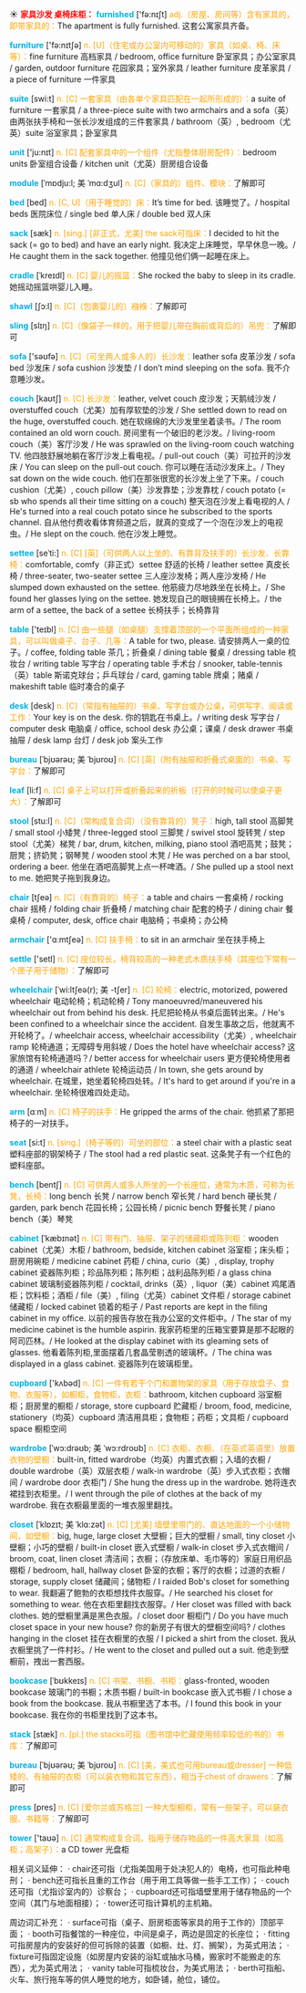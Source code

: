 ☀ <font color="red">**家具沙发 桌椅床柜：**</font>
<font color="sky blue">**furnished**</font> ['fə:nɪʃt] 
<font color="orange">adj.（房屋、房间等）含有家具的，即带家具的：</font>The apartment is fully furnished. 这套公寓家具齐备。

<font color="sky blue">**furniture**</font> ['fə:nɪtʃə] 
<font color="orange">n. [U]（住宅或办公室内可移动的）家具（如桌、椅、床等）：</font>fine furniture 高档家具 / bedroom, office furniture 卧室家具；办公室家具 / garden, outdoor furniture 花园家具；室外家具 / leather furniture 皮革家具 / a piece of furniture 一件家具

<font color="sky blue">**suite**</font> [swi:t] 
<font color="orange">n. [C] 一套家具（由各单个家具匹配在一起所形成的）：</font>a suite of furniture 一套家具 / a three-piece suite with two armchairs and a sofa（英）由两张扶手椅和一张长沙发组成的三件套家具 / bathroom（英）, bedroom（尤英）suite 浴室家具；卧室家具

<font color="sky blue">**unit**</font> ['ju:nɪt] 
<font color="orange">n. [C] 配套家具中的一个组件（尤指整体厨房配件）：</font>bedroom units 卧室组合设备 / kitchen unit（尤英）厨房组合设备

<font color="sky blue">**module**</font> [ˈmɒdju:l; 美 ˈmɑ:dʒul]
<font color="orange">n. [C]（家具的）组件、模块：</font>了解即可

<font color="sky blue">**bed**</font> [bed] 
<font color="orange">n. [C, U]（用于睡觉的）床：</font>It’s time for bed. 该睡觉了。/ hospital beds 医院床位 / single bed 单人床 / double bed 双人床
           
<font color="sky blue">**sack**</font> [sæk]
<font color="orange">n. [sing.] [非正式，尤美] the sack可指床：</font>I decided to hit the sack (= go to bed) and have an early night. 我决定上床睡觉，早早休息一晚。/ He caught them in the sack together. 他撞见他们俩一起睡在床上。
           
<font color="sky blue">**cradle**</font> [ˈkreɪdl]
<font color="orange">n. [C] 婴儿的摇篮：</font>She rocked the baby to sleep in its cradle. 她摇动摇篮哄婴儿入睡。
                     
<font color="sky blue">**shawl**</font> [ʃɔ:l]
<font color="orange">n. [C]（包裹婴儿的）襁褓：</font>了解即可
     
<font color="sky blue">**sling**</font> [slɪŋ]
<font color="orange">n. [C]（像袋子一样的，用于把婴儿带在胸前或背后的）吊兜：</font>了解即可

<font color="sky blue">**sofa**</font> ['səʊfə] 
<font color="orange">n. [C]（可坐两人或多人的）长沙发：</font>leather sofa 皮革沙发 / sofa bed 沙发床 / sofa cushion 沙发垫 / I don’t mind sleeping on the sofa. 我不介意睡沙发。
           
<font color="sky blue">**couch**</font> [kaʊtʃ]
<font color="orange">n. [C] 长沙发：</font>leather, velvet couch 皮沙发；天鹅绒沙发 / overstuffed couch（尤美）加有厚软垫的沙发 / She settled down to read on the huge, overstuffed couch. 她在软绵绵的大沙发里坐着读书。/ The room contained an old worn couch. 房间里有一个破旧的老沙发。/ living-room couch（美）客厅沙发 / He was sprawled on the living-room couch watching TV. 他四肢舒展地躺在客厅沙发上看电视。/ pull-out couch（美）可拉开的沙发床 / You can sleep on the pull-out couch. 你可以睡在活动沙发床上。/ They sat down on the wide couch. 他们在那张很宽的长沙发上坐了下来。/ couch cushion（尤美）, couch pillow（美）沙发靠垫；沙发靠枕 / couch potato (= sb who spends all their time sitting on a couch) 整天泡在沙发上看电视的人 / He's turned into a real couch potato since he subscribed to the sports channel. 自从他付费收看体育频道之后，就真的变成了一个泡在沙发上的电视虫。/ He slept on the couch. 他在沙发上睡觉。
           
<font color="sky blue">**settee**</font> [seˈti:]
<font color="orange">n. [C] [英]（可供两人以上坐的、有靠背及扶手的）长沙发、长靠椅：</font>comfortable, comfy（非正式）settee 舒适的长椅 / leather settee 真皮长椅 / three-seater, two-seater settee 三人座沙发椅；两人座沙发椅 / He slumped down exhausted on the settee. 他筋疲力尽地跌坐在长椅上。/ She found her glasses lying on the settee. 她发现自己的眼镜搁在长椅上。/ the arm of a settee, the back of a settee 长椅扶手；长椅靠背

<font color="sky blue">**table**</font> ['teɪbl] 
<font color="orange">n. [C] 由一些腿（如桌腿）支撑着顶部的一个平面所组成的一种家具，可以叫做桌子、台子、几等：</font>A table for two, please. 请安排两人一桌的位子。/ coffee, folding table 茶几；折叠桌 / dining table 餐桌 / dressing table 梳妆台 / writing table 写字台 / operating table 手术台 / snooker, table-tennis（英）table 斯诺克球台；乒乓球台 / card, gaming table 牌桌；赌桌 / makeshift table 临时凑合的桌子

<font color="sky blue">**desk**</font> [desk] 
<font color="orange">n. [C]（常指有抽屉的）书桌、写字台或办公桌，可供写字、阅读或工作：</font>Your key is on the desk. 你的钥匙在书桌上。/ writing desk 写字台 / computer desk 电脑桌 / office, school desk 办公桌；课桌 / desk drawer 书桌抽屉 / desk lamp 台灯 / desk job 案头工作
           
<font color="sky blue">**bureau**</font> [ˈbjʊərəʊ; 美 ˈbjʊroʊ]
<font color="orange">n. [C] [英]（附有抽屉和折叠式桌面的）书桌、写字台：</font>了解即可

<font color="sky blue">**leaf**</font> [li:f] 
<font color="orange">n. [C] 桌子上可以打开或折叠起来的折板（打开的时候可以使桌子更大）：</font>了解即可
 
<font color="sky blue">**stool**</font> [stu:l]
<font color="orange">n. [C]（常构成复合词）（没有靠背的）凳子：</font>high, tall stool 高脚凳 / small stool 小矮凳 / three-legged stool 三脚凳 / swivel stool 旋转凳 / step stool（尤美）梯凳 / bar, drum, kitchen, milking, piano stool 酒吧高凳；鼓凳；厨凳；挤奶凳；钢琴凳 / wooden stool 木凳 / He was perched on a bar stool, ordering a beer. 他坐在酒吧高脚凳上点一杯啤酒。/ She pulled up a stool next to me. 她把凳子拖到我身边。

<font color="sky blue">**chair**</font> [tʃeə] 
<font color="orange">n. [C]（有靠背的）椅子：</font>a table and chairs 一套桌椅 / rocking chair 摇椅 / folding chair 折叠椅 / matching chair 配套的椅子 / dining chair 餐桌椅 / computer, desk, office chair 电脑椅；书桌椅；办公椅

<font color="sky blue">**armchair**</font> ['ɑːmtʃeə] 
<font color="orange">n. [C] 扶手椅：</font>to sit in an armchair 坐在扶手椅上

<font color="sky blue">**settle**</font> ['setl] 
<font color="orange">n. [C] 座位较长，椅背较高的一种老式木质扶手椅（其座位下常有一个匣子用于储物）：</font>了解即可
           
<font color="sky blue">**wheelchair**</font> [ˈwi:ltʃeə(r); 美 -tʃer]
<font color="orange">n. [C] 轮椅：</font>electric, motorized, powered wheelchair 电动轮椅；机动轮椅 / Tony manoeuvred/maneuvered his wheelchair out from behind his desk. 托尼把轮椅从书桌后面转出来。/ He's been confined to a wheelchair since the accident. 自发生事故之后，他就离不开轮椅了。/ wheelchair access, wheelchair accessibility（尤美）, wheelchair ramp 轮椅通道；无障碍专用斜坡 / Does the hotel have wheelchair access? 这家旅馆有轮椅通道吗？/ better access for wheelchair users 更方便轮椅使用者的通道 / wheelchair athlete 轮椅运动员 / In town, she gets around by wheelchair. 在城里，她坐着轮椅四处转。/ It's hard to get around if you're in a wheelchair. 坐轮椅很难四处走动。

<font color="sky blue">**arm**</font> [ɑːm] 
<font color="orange">n. [C] 椅子的扶手：</font>He gripped the arms of the chair. 他抓紧了那把椅子的一对扶手。

<font color="sky blue">**seat**</font> [si:t] 
<font color="orange">n. [sing.]（椅子等的）可坐的部位：</font>a steel chair with a plastic seat 塑料座部的钢架椅子 / The stool had a red plastic seat. 这条凳子有一个红色的塑料座部。

<font color="sky blue">**bench**</font> [bentʃ] 
<font color="orange">n. [C] 可供两人或多人所坐的一个长座位，通常为木质，可称为长凳，长椅：</font>long bench 长凳 / narrow bench 窄长凳 / hard bench 硬长凳 / garden, park bench 花园长椅；公园长椅 / picnic bench 野餐长凳 / piano bench（美）琴凳
           
<font color="sky blue">**cabinet**</font> [ˈkæbɪnət]
<font color="orange">n. [C] 带有门、抽屉、架子的储藏柜或陈列柜：</font>wooden cabinet（尤美）木柜 / bathroom, bedside, kitchen cabinet 浴室柜；床头柜；厨房用碗柜 / medicine cabinet 药柜 / china, curio（美）, display, trophy cabinet 瓷器陈列柜；珍品陈列柜；陈列柜；战利品陈列柜 / a glass china cabinet 玻璃制瓷器陈列柜 / cocktail, drinks（英）, liquor（美）cabinet 鸡尾酒柜；饮料柜；酒柜 / file（美）, filing（尤英）cabinet 文件柜 / storage cabinet 储藏柜 / locked cabinet 锁着的柜子 / Past reports are kept in the filing cabinet in my office. 以前的报告存放在我办公室的文件柜中。/ The star of my medicine cabinet is the humble aspirin. 我家药柜里的压箱宝要算是那不起眼的阿司匹林。/ He looked at the display cabinet with its gleaming sets of glasses. 他看着陈列柜,里面摆着几套晶莹剔透的玻璃杯。/ The china was displayed in a glass cabinet. 瓷器陈列在玻璃柜里。

<font color="sky blue">**cupboard**</font> ['kʌbəd] 
<font color="orange">n. [C] 一件有若干个门和置物架的家具（用于存放盘子、食物、衣服等），如橱柜，食物柜，衣柜：</font>bathroom, kitchen cupboard 浴室橱柜；厨房里的橱柜 / storage, store cupboard 贮藏柜 / broom, food, medicine, stationery（均英）cupboard 清洁用具柜；食物柜；药柜；文具柜 / cupboard space 橱柜空间
           
<font color="sky blue">**wardrobe**</font> [ˈwɔ:drəʊb; 美 ˈwɔ:rdroʊb]
<font color="orange">n. [C] 衣柜、衣橱、（在英式英语里）放置衣物的壁橱：</font>built-in, fitted wardrobe（均英）内置式衣橱；入墙的衣橱 / double wardrobe（英）双层衣柜 / walk-in wardrobe（英）步入式衣柜；衣帽间 / wardrobe door 衣柜门 / She hung the dress up in the wardrobe. 她将连衣裙挂到衣柜里。/ I went through the pile of clothes at the back of my wardrobe. 我在衣橱最里面的一堆衣服里翻找。
                      
<font color="sky blue">**closet**</font> [ˈklɒzɪt; 美 ˈklɑ:zət]
<font color="orange">n. [C] [尤美] 墙壁里带门的、直达地面的一个小储物间，如壁橱：</font>big, huge, large closet 大壁橱；巨大的壁橱 / small, tiny closet 小壁橱；小巧的壁橱 / built-in closet 嵌入式壁橱 / walk-in closet 步入式衣帽间 / broom, coat, linen closet 清洁间；衣橱；（存放床单、毛巾等的）家庭日用织品棚柜 / bedroom, hall, hallway closet 卧室的衣橱；客厅的衣橱；过道的衣橱 / storage, supply closet 储藏间；储物柜 / I raided Bob's closet for something to wear. 我翻遍了鲍勃的衣柜想找件衣服穿。/ He searched his closet for something to wear. 他在衣柜里翻找衣服穿。/ Her closet was filled with back clothes. 她的壁橱里满是黑色衣服。/ closet door 橱柜门 / Do you have much closet space in your new house? 你的新房子有很大的壁橱空间吗? / clothes hanging in the closet 挂在衣橱里的衣服 / I picked a shirt from the closet. 我从衣橱里挑了一件村衫。/ He went to the closet and pulled out a suit. 他走到壁橱前，拽出一套西服。
           
<font color="sky blue">**bookcase**</font> [ˈbʊkkeɪs]
<font color="orange">n. [C] 书架、书橱、书柜：</font>glass-fronted, wooden bookcase 玻璃门的书橱；木质书橱 / built-in bookcase 嵌入式书橱 / I chose a book from the bookcase. 我从书橱里选了本书。/ I found this book in your bookcase. 我在你的书柜里找到了这本书。
           
<font color="sky blue">**stack**</font> [stæk]
<font color="orange">n. [pl.] the stacks可指（图书馆中贮藏使用频率较低的书的）书库：</font>了解即可

<font color="sky blue">**bureau**</font> [ˈbjʊərəʊ; 美 ˈbjʊroʊ]
<font color="orange">n. [C] [美，美式也可用bureau或dresser] 一种低矮的、有抽屉的衣柜（可以装衣物和其它东西），相当于chest of drawers：</font>了解即可

<font color="sky blue">**press**</font> [pres] 
<font color="orange">n. [C] [爱尔兰或苏格兰] 一种大型橱柜，常有一些架子，可以装衣服、书籍等：</font>了解即可

<font color="sky blue">**tower**</font> ['taʊə] 
<font color="orange">n. [C] 通常构成复合词，指用于储存物品的一件高大家具（如高柜；高架子）：</font>a CD tower 光盘柜

相关词义延伸：
· chair还可指（尤指美国用于处决犯人的）电椅，也可指此种电刑；
· bench还可指长且重的工作台（用于用工具等做一些手工工作）；
· couch还可指（尤指诊室内的）诊察台；
· cupboard还可指墙壁里用于储存物品的一个空间（其门与地面相接）；
· tower还可指计算机的主机箱。

周边词汇补充：
· surface可指（桌子、厨房柜面等家具的用于工作的）顶部平面；
· booth可指餐馆的一种座位，中间是桌子，两边是固定的长座位；
· fitting可指房屋内的安装好的但可拆除的装置（如橱、灶、灯、搁架），为英式用法；
· fixture可指固定设施（如房屋内安装的浴缸或抽水马桶，搬家时不能搬走的东西），尤为英式用法；
· vanity table可指梳妆台，为美式用法；
· berth可指船、火车、旅行拖车等的供人睡觉的地方，如卧铺，舱位，铺位。

